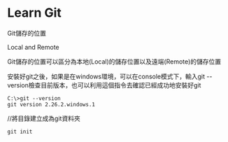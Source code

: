 # Learn Git

Git儲存的位置

Local and Remote

Git儲存的位置可以區分為本地(Local)的儲存位置以及遠端(Remote)的儲存位置

安裝好git之後，如果是在windows環境，可以在console模式下，輸入git --version檢查目前版本，也可以利用這個指令去確認已經成功地安裝好git

```
C:\>git --version
git version 2.26.2.windows.1
```

//將目錄建立成為git資料夾

```
git init
```







